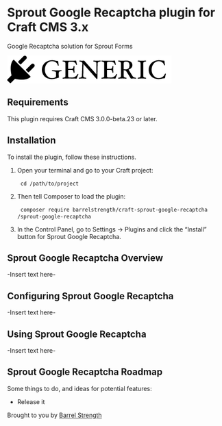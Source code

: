 # Sprout Google Recaptcha plugin for Craft CMS 3.x

Google Recaptcha solution for Sprout Forms

![Screenshot](resources/img/plugin-logo.png)

## Requirements

This plugin requires Craft CMS 3.0.0-beta.23 or later.

## Installation

To install the plugin, follow these instructions.

1. Open your terminal and go to your Craft project:

        cd /path/to/project

2. Then tell Composer to load the plugin:

        composer require barrelstrength/craft-sprout-google-recaptcha /sprout-google-recaptcha

3. In the Control Panel, go to Settings → Plugins and click the “Install” button for Sprout Google Recaptcha.

## Sprout Google Recaptcha Overview

-Insert text here-

## Configuring Sprout Google Recaptcha

-Insert text here-

## Using Sprout Google Recaptcha

-Insert text here-

## Sprout Google Recaptcha Roadmap

Some things to do, and ideas for potential features:

* Release it

Brought to you by [Barrel Strength](https://www.barrelstrengthdesign.com/)
